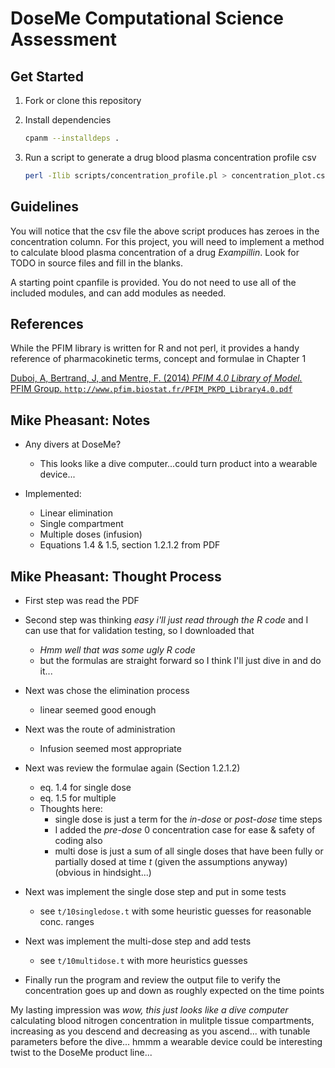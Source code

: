 # DoseMe Computational Science Assessment

## Get Started

1. Fork or clone this repository

2. Install dependencies

    ```bash
    cpanm --installdeps .
    ```

3. Run a script to generate a drug blood plasma concentration profile csv

    ```bash
    perl -Ilib scripts/concentration_profile.pl > concentration_plot.csv
    ```

## Guidelines

You will notice that the csv file the above script produces has zeroes in the concentration column. For this project, you will need to implement a method to calculate blood plasma concentration of a drug _Exampillin_. Look for TODO in source files and fill in the blanks.

A starting point cpanfile is provided. You do not need to use all of the included modules, and can add modules as needed.


## References

While the PFIM library is written for R and not perl, it provides a handy reference of pharmacokinetic terms, concept and formulae in Chapter 1

[Duboi, A, Bertrand, J, and Mentre, F. (2014) _PFIM 4.0 Library of Model._ PFIM Group. `http://www.pfim.biostat.fr/PFIM_PKPD_Library4.0.pdf`](http://www.pfim.biostat.fr/PFIM_PKPD_Library4.0.pdf)


## Mike Pheasant: Notes

* Any divers at DoseMe?
    * This looks like a dive computer...could turn product into a wearable device...

* Implemented:
    * Linear elimination
    * Single compartment
    * Multiple doses (infusion)
    * Equations 1.4 & 1.5, section 1.2.1.2 from PDF

## Mike Pheasant: Thought Process

* First step was read the PDF
* Second step was thinking _easy i'll just read through the R code_ and I can use that for validation testing, so I downloaded that
    * _Hmm well that was some ugly R code_
    * but the formulas are straight forward so I think I'll just dive in and do it...
* Next was chose the elimination process
    * linear seemed good enough
* Next was the route of administration
    * Infusion seemed most appropriate
* Next was review the formulae again (Section 1.2.1.2)
    * eq. 1.4 for single dose
    * eq. 1.5 for multiple
    * Thoughts here:
        * single dose is just a term for the _in-dose_ or _post-dose_ time steps
        * I added the _pre-dose_ 0 concentration case for ease & safety of coding also
        * multi dose is just a sum of all single doses that have been fully or partially dosed at time _t_ (given the assumptions anyway) (obvious in hindsight...)

* Next was implement the single dose step and put in some tests
    * see `t/10singledose.t` with some heuristic guesses for reasonable conc. ranges
* Next was implement the multi-dose step and add tests
    * see `t/10multidose.t` with more heuristics guesses
* Finally run the program and review the output file to verify the concentration goes up and down as roughly expected on the time points

My lasting impression was _wow, this just looks like a dive computer_ calculating blood nitrogen concentration in mulitple tissue compartments, increasing as you descend and decreasing as you ascend... with tunable parameters before the dive... hmmm a wearable device could be interesting twist to the DoseMe product line...
